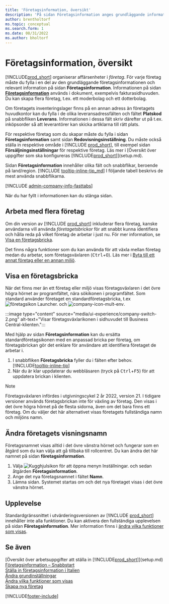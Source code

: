 ```yaml
---
title: 'Företagsinformation, översikt'
description: 'På sidan Företagsinformation anges grundläggande information om en affärsenhet, till exempel namn, adresser och leveransinformation.'
author: brentholtorf
ms.topic: conceptual
ms.search.form: 1
ms.date: 08/31/2022
ms.author: bholtorf
---
```


# <a name="company-information-overview"></a>Företagsinformation, översikt

[!INCLUDE[prod_short](includes/prod_short.md)] organiserar affärsenheter i *företag*. För varje företag måste du fylla i en del av den grundläggande företagsinformationen och relevant information på sidan **Företagsinformation**. Informationen på sidan [**Företagsinformation**](https://businesscentral.dynamics.com/?page=1) används i dokument, exempelvis fakturasidhuvuden. Du kan skapa flera företag, t.ex. ett moderbolag och ett dotterbolag.  

Om företagets inventeringslager finns på en annan adress än företagets huvudkontor kan du fylla i de olika leveransadressfälten och fältet **Platskod** på snabbfliken **Leverans**. Informationen i dessa fält skriv därefter ut på t.ex. inköpsorder så att leverantörer kan skicka artiklarna till rätt plats.  

För respektive företag som du skapar måste du fylla i sidan **Företagsinformation** samt sidan **Redovisningsinställning**. Du måste också ställa in respektive område i [!INCLUDE [prod_short](includes/prod_short.md)], till exempel sidan **Försäljningsinställningar** för respektive företag. Läs mer i [Översikt över uppgifter som ska konfigureras [!INCLUDE[prod_short](includes/prod_short.md)]](setup.md).  

Sidan **Företagsinformation** innehåller olika fält och snabbflikar, beroende på land/region. [!INCLUDE [tooltip-inline-tip_md](includes/tooltip-inline-tip_md.md)] I följande tabell beskrivs de mest använda snabbflikarna.

[!INCLUDE [admin-company-info-fasttabs](includes/admin-company-info-fasttabs.md)]

När du har fyllt i informationen kan du stänga sidan.  

## <a name="working-with-multiple-companies"></a>Arbeta med flera företag

Om din version av [!INCLUDE [prod_short](includes/prod_short.md)] inkluderar flera företag, kanske användarna vill använda *företagetsbrickor* för att snabbt kunna identifiera och hålla reda på vilket företag de arbetar i just nu. För mer information, se [Visa en företagsbricka](#badge).

Det finns några funktioner som du kan använda för att växla mellan företag medan du arbetar, som företagsväxlaren (<kbd>Ctrl</kbd>+<kbd>O</kbd>). Läs mer i [Byta till ett annat företag eller en annan miljö](ui-organization-switch.md).

## <a name="display-a-company-badge"></a><a name="badge"></a>Visa en företagsbricka

När det finns mer än ett företag eller miljö visas företagsväxlaren i det övre högra hörnet av programfältet, nära sökikonen i programfältet. Som standard använder företaget en standardföretagsbricka, t.ex ![företagsikon Launcher.](media/ui-experience/company-icon.png "Visar företagsväxlingsikonen som används när det finns en enda miljö") och ![company-icon-mult-env](media/ui-experience/company-icon-multi-env.png "Visar företagsväxlingsikonen som används när det finns flera miljöer").

:::image type="content" source="media/ui-experience/company-switch-2.png" alt-text="Visar företagsväxlarikonen i sidhuvudet till Business Central-klienten.":::  

Med hjälp av sidan **Företagsinformation** kan du ersätta standardföretagsikonen med en anpassad bricka per företag, om företagsbrickan gör det enklare för användare att identifiera företaget de arbetar i.

1. I snabbfliken **Företagsbricka** fyller du i fälten efter behov. [!INCLUDE[tooltip-inline-tip](includes/tooltip-inline-tip_md.md)]
2. När du är klar uppdaterar du webbläsaren (tryck på <kbd>Ctrl</kbd>+<kbd>F5</kbd>) för att uppdatera brickan i klienten.  

> [!NOTE]
> Företagsväxlaren infördes i utgivningscykel 2 år 2022, version 21. I tidigare versioner används företagsbrickan inte för växling av företag. Den visas i det övre högra hörnet på de flesta sidorna, även om det bara finns ett företag. Om du väljer det här alternativet visas företagets fullständiga namn och miljöns namn.

## <a name="change-company-display-name"></a>Ändra företagets visningsnamn

Företagsnamnet visas alltid i det övre vänstra hörnet och fungerar som en åtgärd som du kan välja att gå tillbaka till rollcentret. Du kan ändra det här namnet på sidan **företagsinformation**.

1. Välja ![Kugghjulsikon för att öppna menyn Inställningar.](media/ui-experience/settings_icon_small.png) och sedan åtgärden **Företagsinformation**.
2. Ange det nya företagsnamnet i fältet **Namn**.
3. Lämna sidan. Systemet startas om och det nya företaget visas i det övre vänstra hörnet.

## <a name="experience"></a>Upplevelse

Standardgränssnittet i utvärderingsversionen av [!INCLUDE [prod_short](includes/prod_short.md)] innehåller inte alla funktioner. Du kan aktivera den fullständiga upplevelsen på sidan **Företagsinformation**. Mer information finns i [ändra vilka funktioner som visas](ui-experiences.md).  

## <a name="see-also"></a>Se även

[Översikt över arbetsuppgifter att ställa in [!INCLUDE[prod_short](includes/prod_short.md)]](setup.md)  
[Företagsinformation – Snabbstart](quick-start-company-information.md)  
[Ställa in företagsinformation i Italien](LocalFunctionality/Italy/how-to-set-up-company-information.md)  
[Ändra grundinställningar](ui-change-basic-settings.md)  
[Ändra vilka funktioner som visas](ui-experiences.md)  
[Skapa nya företag](about-new-company.md)  

[!INCLUDE[footer-include](includes/footer-banner.md)]
